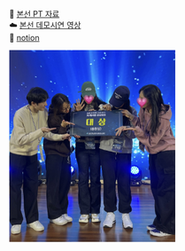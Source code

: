 🍊 [본선 PT 자료](https://drive.google.com/file/d/1l_8zp0NsfbIp7xb0QFcJNd_PRfFaz5AD/view?usp=sharing) <br>
☁️ [본선 데모시연 영상](https://drive.google.com/file/d/1CI31N6_Kp5pc5a3wtcKyS9Zfgk_rtQ0C/view?usp=sharing) <br>
🐳 [notion](https://sparkly-onion-be7.notion.site/wecation-1878e2ec5d7a80aeb28cdce3a0fdc7af?pvs=4) <br>

<img src='./team.jpeg' width=300>

